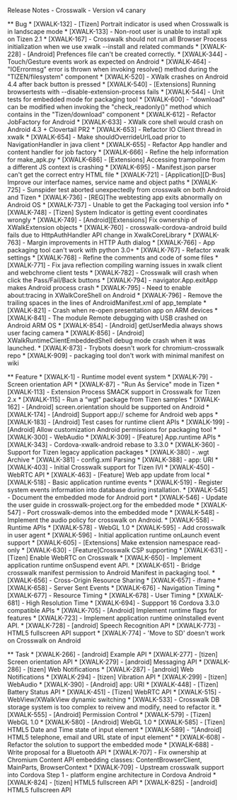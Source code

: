 Release Notes - Crosswalk - Version v4 canary

** Bug
    * [XWALK-132] - [Tizen] Portrait indicator is used when Crosswalk is in landscape mode
    * [XWALK-133] - Non-root user is unable to install xpk on Tizen 2.1
    * [XWALK-167] - Crosswalk should not run all Browser Process initialization when we use xwalk --install and related commands
    * [XWALK-228] - [Android] Prefences file can't be created correctly.
    * [XWALK-344] - Touch/Gesture events work as expected on Android
    * [XWALK-464] - "IOErrormsg" error is thrown when invoking resolve() method during the "TIZEN/filesystem" component 
    * [XWALK-520] - XWalk crashes on Android 4.4 after back button is pressed
    * [XWALK-540] - [Extensions] Running browsertests with --disable-extension-process fails
    * [XWALK-544] - Unit tests for embedded mode for packaging tool
    * [XWALK-600] - "download" can be modified when invoking the "check_readonly()" method which contains in the "Tizen/download" component
    * [XWALK-612] - Refactor JobFactory for Android
    * [XWALK-633] - XWalk core shell would crash on Android 4.3 + Clovertail PR2
    * [XWALK-653] - Refactor IO Client thread in xwalk
    * [XWALK-654] - Make shouldOverrideUrlLoad prior to NavigationHandler in java client 
    * [XWALK-655] - Refactor App handler and content handler for job factory
    * [XWALK-666] - Refine the help information for make_apk.py
    * [XWALK-686] - [Extensions] Accessing trampoline from a different JS context is crashing
    * [XWALK-695] - Manifest.json parser can't get the correct entry HTML file
    * [XWALK-721] - [Application][D-Bus] Improve our interface names, service name and object paths
    * [XWALK-725] - Sunspider test aborted unexpectedly from crosswalk on both Android and Tizen
    * [XWALK-736] - [REG]The webtesting app exits abnormally on Android OS
    * [XWALK-737] - Unable to get the Packaging tool version info
    * [XWALK-748] - [Tizen] System Indicator is getting event coordinates wrongly
    * [XWALK-749] - [Android][Extensions] Fix ownership of XWalkExtension objects
    * [XWALK-760] - crosswalk-cordova-android build fails due to HttpAuthHandler API change in XwalkCoreLibrary
    * [XWALK-763] - Margin improvements in HTTP Auth dialog
    * [XWALK-766] - App packaging tool can't work with python 3.0+
    * [XWALK-767] - Refactor xwalk settings
    * [XWALK-768] - Refine the comments and code of some files
    * [XWALK-771] - Fix java reflection compiling warning issues in xwalk client and webchrome client tests
    * [XWALK-782] - Crosswalk will crash when click the Pass/Fail/Back buttons 
    * [XWALK-794] - navigator.App.exitApp makes Android process crash
    * [XWALK-795] - Need to enable about:tracing in XWalkCoreShell on Android
    * [XWALK-796] - Remove the trailing spaces in the lines of AndroidManifest.xml of app_template
    * [XWALK-821] - Crash when re-open presentation app on ARM devices 
    * [XWALK-841] - The module Remote debugging with USB crashed on Android ARM OS
    * [XWALK-854] - [Android] getUserMedia always shows user facing camera
    * [XWALK-856] - [Android] XWalkRuntimeClientEmbeddedShell debug mode crash when it was launched.
    * [XWALK-873] - Trybots doesn't work for chromium-crosswalk repo
    * [XWALK-909] - packaging tool don't work with minimal manifest on wiki

** Feature
    * [XWALK-1] - Runtime model event system
    * [XWALK-79] - Screen orientation API
    * [XWALK-87] - "Run As Service" mode in Tizen
    * [XWALK-113] - Extension Process SMACK support in Crosswalk for Tizen 2.x
    * [XWALK-115] - Run a “wgt” package from Tizen samples
    * [XWALK-162] - [Android] screen.orientation should be supported on Android
    * [XWALK-174] - [Android] Support app:// scheme for Android web apps
    * [XWALK-183] - [Android] Test cases for runtime client APIs
    * [XWALK-199] - [Android] Allow customization Android permissions for packaging tool
    * [XWALK-300] - WebAudio
    * [XWALK-309] - [Feature] App.runtime APIs 
    * [XWALK-343] - Cordova-xwalk-android rebase to 3.3.0
    * [XWALK-360] - Support for Tizen legacy application packages
    * [XWALK-380] - .wgt Archive
    * [XWALK-381] - config.xml Parsing
    * [XWALK-388] - app: URI
    * [XWALK-403] - Initial Crosswalk support for Tizen IVI
    * [XWALK-450] - WebRTC API
    * [XWALK-463] - [Feature] Web app update from local
    * [XWALK-518] - Basic application runtime events
    * [XWALK-519] - Register system events information into database during installation.
    * [XWALK-545] - Document the embedded mode for Android port
    * [XWALK-546] - Update the user guide in crosswalk-project.org for the embedded mode
    * [XWALK-547] - Port crosswalk-demos into the embedded mode
    * [XWALK-548] - Implement the audio policy for crosswalk on Android.
    * [XWALK-558] - Runtime APIs
    * [XWALK-578] - WebGL 1.0
    * [XWALK-595] - Add crosswalk in user agent
    * [XWALK-596] - Initial application runtime onLaunch event support
    * [XWALK-605] - [Extensions] Make extension namespace read-only
    * [XWALK-630] - [Feature]Crosswalk CSP supporting
    * [XWALK-631] - [Tizen] Enable WebRTC on Crosswalk
    * [XWALK-650] - Implement application runtime onSuspend event API.
    * [XWALK-651] - Bridge crosswalk manifest permission to Android Manifest in packaging tool.
    * [XWALK-656] - Cross-Origin Resource Sharing
    * [XWALK-657] - iframe
    * [XWALK-658] - Server Sent Events
    * [XWALK-676] - Navigation Timing 
    * [XWALK-677] - Resource Timing
    * [XWALK-678] - User Timing
    * [XWALK-681] - High Resolution Time
    * [XWALK-694] - Suppport 16 Cordova 3.3.0 compatible APIs
    * [XWALK-705] - [Android] Implement runtime flags for features
    * [XWALK-723] - Implement application runtime onInstalled event API.
    * [XWALK-728] - [android] Speech Recognition API
    * [XWALK-773] - HTML5 fullscreen API support
    * [XWALK-774] - 'Move to SD' doesn't work on Crosswalk on Android



** Task
    * [XWALK-266] - [android] Example API
    * [XWALK-277] - [tizen] Screen orientation API
    * [XWALK-279] - [android] Messaging API
    * [XWALK-286] - [tizen] Web Notifications
    * [XWALK-287] - [android] Web Notifications
    * [XWALK-294] - [tizen] Vibration API
    * [XWALK-299] - [tizen] WebAudio
    * [XWALK-390] - [Android] app: URI
    * [XWALK-448] - [Tizen] Battery Status API
    * [XWALK-451] - [Tizen] WebRTC API
    * [XWALK-515] - WebView/XWalkView dynamic switching 
    * [XWALK-533] - Crosswalk DB storage system is too complex to reivew and modify, need to refactor it.
    * [XWALK-555] - [Android] Permission Control
    * [XWALK-579] - [Tizen] WebGL 1.0
    * [XWALK-580] - [Android] WebGL 1.0
    * [XWALK-585] - [Tizen] HTML5 Date and Time state of input element
    * [XWALK-589] - "[Android] HTML5 telephone, email and URL state of input element"
    * [XWALK-608] - Refactor the solution to support the embedded mode
    * [XWALK-688] - Write proposal for a Bluetooth API
    * [XWALK-707] - Fix ownership at Chromium Content API embedding classes: ContentBrowserClient, MainParts, BrowserContext
    * [XWALK-709] - Upstream crosswalk support into Cordova Step 1 - platform engine architecture in Cordova Android
    * [XWALK-824] - [tizen] HTML5 fullscreen API
    * [XWALK-825] - [android] HTML5 fullscreen API